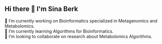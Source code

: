 ## Hi there 👋 I'm Sina Berk
🔭 I’m currently working on Bioinformatics specialized in Metagenomics and Metabolomics.\
🌱 I’m currently learning Algorithms for Bioinformatics.\
👯 I’m looking to collaborate on research about Metabolomics Algorithms.
<!--
**SinaBerkGolech/SinaBerkGolech** is a ✨ _special_ ✨ repository because its `README.md` (this file) appears on your GitHub profile.

Here are some ideas to get you started:

- 🔭 I’m currently working on ...
- 🌱 I’m currently learning ...
- 👯 I’m looking to collaborate on ...
- 🤔 I’m looking for help with ...
- 💬 Ask me about ...
- 📫 How to reach me: ...
- 😄 Pronouns: ...
- ⚡ Fun fact: ...
-->
